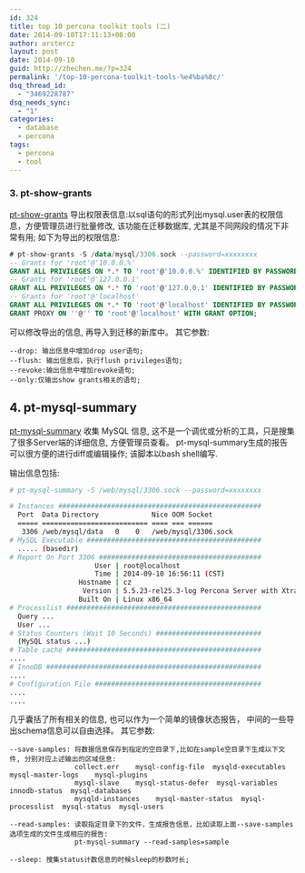 ```yaml
---
id: 324
title: top 10 percona toolkit tools (二)
date: 2014-09-10T17:11:13+08:00
author: arstercz
layout: post
date: 2014-09-10
guid: http://zhechen.me/?p=324
permalink: '/top-10-percona-toolkit-tools-%e4%ba%8c/'
dsq_thread_id:
  - "3469228787"
dsq_needs_sync:
  - "1"
categories:
  - database
  - percona
tags:
  - percona
  - tool
---
```


### 3. pt-show-grants

[pt-show-grants](http://www.percona.com/doc/percona-toolkit/2.2/pt-show-grants.html) 导出权限表信息:以sql语句的形式列出mysql.user表的权限信息，方便管理员进行批量修改, 该功能在迁移数据库, 尤其是不同网段的情况下非常有用; 如下为导出的权限信息:

```sql
# pt-show-grants -S /data/mysql/3306.sock --password=xxxxxxxx
-- Grants for 'root'@'10.0.0.%'
GRANT ALL PRIVILEGES ON *.* TO 'root'@'10.0.0.%' IDENTIFIED BY PASSWORD '*4661D72F443CFC758BECA246B5FA89525BF23E91';
-- Grants for 'root'@'127.0.0.1'
GRANT ALL PRIVILEGES ON *.* TO 'root'@'127.0.0.1' IDENTIFIED BY PASSWORD '*4661D72F443CFC758BECA246B5FA89525BF23E91' WITH GRANT OPTION;
-- Grants for 'root'@'localhost'
GRANT ALL PRIVILEGES ON *.* TO 'root'@'localhost' IDENTIFIED BY PASSWORD '*4661D72F443CFC758BECA246B5FA89525BF23E91' WITH GRANT OPTION;
GRANT PROXY ON ''@'' TO 'root'@'localhost' WITH GRANT OPTION;
```
可以修改导出的信息, 再导入到迁移的新库中。
其它参数:

```
--drop: 输出信息中增加drop user语句;
--flush: 输出信息后，执行flush privileges语句;
--revoke:输出信息中增加revoke语句;
--only:仅输出show grants相关的语句;
```

## 4. pt-mysql-summary

[pt-mysql-summary](http://www.percona.com/doc/percona-toolkit/2.2/pt-mysql-summary.html) 收集 MySQL 信息, 这不是一个调优或分析的工具，只是搜集了很多Server端的详细信息, 方便管理员查看。 pt-mysql-summary生成的报告可以很方便的进行diff或编辑操作; 该脚本以bash shell编写.

输出信息包括:

```bash
# pt-mysql-summary -S /web/mysql/3306.sock --password=xxxxxxxx

# Instances ##################################################
  Port  Data Directory             Nice OOM Socket
  ===== ========================== ==== === ======
   3306 /web/mysql/data   0    0   /web/mysql/3306.sock
# MySQL Executable ###########################################
  ..... (basedir)
# Report On Port 3306 ########################################
                     User | root@localhost
                     Time | 2014-09-10 16:56:11 (CST)
                 Hostname | cz
                  Version | 5.5.23-rel25.3-log Percona Server with XtraDB (GPL), Release rel25.3, Revision 240 
                 Built On | Linux x86_64
# Processlist ################################################
  Query ...
  User ...
# Status Counters (Wait 10 Seconds) ##########################
  (MySQL status ...)
# Table cache ################################################
....
# InnoDB #####################################################
....
# Configuration File #########################################
....
....
```

几乎囊括了所有相关的信息, 也可以作为一个简单的镜像状态报告， 中间的一些导出schema信息可以自由选择。
其它参数:

```
--save-samples: 将数据信息保存到指定的空目录下,比如在sample空目录下生成以下文件, 分别对应上述输出的区域信息:
                collect.err    mysql-config-file  mysqld-executables  mysql-master-logs    mysql-plugins
                mysql-slave    mysql-status-defer  mysql-variables innodb-status  mysql-databases    
                mysqld-instances    mysql-master-status  mysql-processlist  mysql-status  mysql-users
        
--read-samples: 读取指定目录下的文件，生成报告信息，比如读取上面--save-samples选项生成的文件生成相应的报告:
                pt-mysql-summary --read-samples=sample

--sleep: 搜集status计数信息的时候sleep的秒数时长;
```
